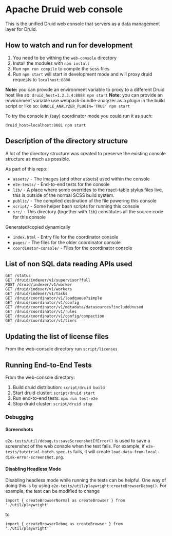 <!--
  ~ Licensed to the Apache Software Foundation (ASF) under one
  ~ or more contributor license agreements.  See the NOTICE file
  ~ distributed with this work for additional information
  ~ regarding copyright ownership.  The ASF licenses this file
  ~ to you under the Apache License, Version 2.0 (the
  ~ "License"); you may not use this file except in compliance
  ~ with the License.  You may obtain a copy of the License at
  ~
  ~   http://www.apache.org/licenses/LICENSE-2.0
  ~
  ~ Unless required by applicable law or agreed to in writing,
  ~ software distributed under the License is distributed on an
  ~ "AS IS" BASIS, WITHOUT WARRANTIES OR CONDITIONS OF ANY
  ~ KIND, either express or implied.  See the License for the
  ~ specific language governing permissions and limitations
  ~ under the License.
  -->

# Apache Druid web console

This is the unified Druid web console that servers as a data management layer for Druid.

## How to watch and run for development

1. You need to be withing the `web-console` directory
2. Install the modules with `npm install`
3. Run `npm run compile` to compile the scss files
4. Run `npm start` will start in development mode and will proxy druid requests to `localhost:8888`


**Note:** you can provide an environment variable to proxy to a different Druid host like so: `druid_host=1.2.3.4:8888 npm start`
**Note:** you can provide an environment variable use webpack-bundle-analyzer as a plugin in the build script or like so: `BUNDLE_ANALYZER_PLUGIN='TRUE' npm start`

To try the console in (say) coordinator mode you could run it as such:

`druid_host=localhost:8081 npm start`

## Description of the directory structure

A lot of the directory structure was created to preserve the existing console structure as much as possible.

As part of this repo:

- `assets/` - The images (and other assets) used within the console
- `e2e-tests/` - End-to-end tests for the console
- `lib/` - A place where some overrides to the react-table stylus files live, this is outside of the normal SCSS build system.
- `public/` - The compiled destination of the file powering this console
- `script/` - Some helper bash scripts for running this console
- `src/` - This directory (together with `lib`) constitutes all the source code for this console

Generated/copied dynamically

- `index.html` - Entry file for the coordinator console
- `pages/` - The files for the older coordinator console
- `coordinator-console/` - Files for the coordinator console

## List of non SQL data reading APIs used

```
GET /status
GET /druid/indexer/v1/supervisor?full
POST /druid/indexer/v1/worker
GET /druid/indexer/v1/workers
GET /druid/indexer/v1/tasks
GET /druid/coordinator/v1/loadqueue?simple
GET /druid/coordinator/v1/config
GET /druid/coordinator/v1/metadata/datasources?includeUnused
GET /druid/coordinator/v1/rules
GET /druid/coordinator/v1/config/compaction
GET /druid/coordinator/v1/tiers
```

## Updating the list of license files

From the web-console directory run `script/licenses`

## Running End-to-End Tests

From the web-console directory:

1. Build druid distribution: `script/druid build`
2. Start druid cluster: `script/druid start`
3. Run end-to-end tests: `npm run test-e2e`
4. Stop druid cluster: `script/druid stop`

### Debugging

#### Screenshots

`e2e-tests/util/debug.ts:saveScreenshotIfError()` is used to save a screenshot of the web console
when the test fails. For example, if `e2e-tests/tutotrial-batch.spec.ts` fails, it will create
`load-data-from-local-disk-error-screenshot.png`.

#### Disabling Headless Mode

Disabling headless mode while running the tests can be helpful. One way of doing this is by using
`e2e-tests/util/playwright:createBrowserDebug()`. For example, the test can be modified to change

```
import { createBrowserNormal as createBrowser } from './util/playwright'
```

to

```
import { createBrowserDebug as createBrowser } from './util/playwright'`
```

